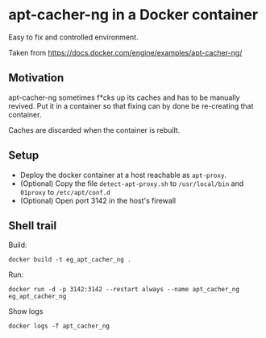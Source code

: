 # apt-cacher-ng in a Docker container

Easy to fix and controlled environment.

Taken from https://docs.docker.com/engine/examples/apt-cacher-ng/

## Motivation

apt-cacher-ng sometimes f*cks up its caches and has to be manually revived. Put it in a container so that fixing can by done be re-creating that container.

Caches are discarded when the container is rebuilt.

## Setup

* Deploy the docker container at a host reachable as `apt-proxy`.
* (Optional) Copy the file `detect-apt-proxy.sh` to `/usr/local/bin` and  `01proxy` to `/etc/apt/conf.d`
* (Optional) Open port 3142 in the host's firewall

## Shell trail

Build:
```
docker build -t eg_apt_cacher_ng .
```

Run:
```
docker run -d -p 3142:3142 --restart always --name apt_cacher_ng eg_apt_cacher_ng
```

Show logs
```
docker logs -f apt_cacher_ng
```
